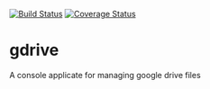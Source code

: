 [![Build Status](https://travis-ci.org/abulwcse/gdrive.svg?branch=master)](https://travis-ci.org/abulwcse/gdrive) [![Coverage Status](https://coveralls.io/repos/github/abulwcse/gdrive/badge.svg?branch=master)](https://coveralls.io/github/abulwcse/gdrive?branch=master)
# gdrive
A console applicate for managing google drive files